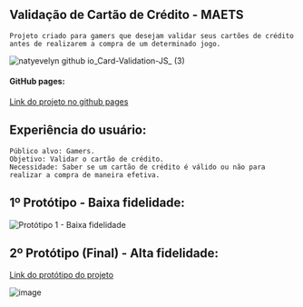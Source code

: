 ## Validação de Cartão de Crédito - MAETS

    Projeto criado para gamers que desejam validar seus cartões de crédito antes de realizarem a compra de um determinado jogo.

![natyevelyn github io_Card-Validation-JS_ (3)](https://user-images.githubusercontent.com/93155509/183518236-66e8cf3c-db9c-4edf-a5db-9fe0275b82c5.png)


#### GitHub pages: 
    
<a href="https://natyevelyn.github.io/Card-Validation-JS/" target="_blank">Link do projeto no github pages</a>

## Experiência do usuário:

    Público alvo: Gamers.
    Objetivo: Validar o cartão de crédito.
    Necessidade: Saber se um cartão de crédito é válido ou não para realizar a compra de maneira efetiva.
    
## 1º Protótipo - Baixa fidelidade:
    
 ![Protótipo 1 - Baixa fidelidade](https://user-images.githubusercontent.com/93155509/183155829-a0a05df1-24a1-43b8-818e-f208c13a4960.jpg)

## 2º Protótipo (Final) - Alta fidelidade:

<a href="https://www.figma.com/embed?embed_host=share&url=https%3A%2F%2Fwww.figma.com%2Ffile%2Frgr5XFNmATGCB7E7cTaRvs%2FUntitled%3Fnode-id%3D0%253A1">
  Link do protótipo do projeto
</a>

![image](https://user-images.githubusercontent.com/93155509/183523217-478d4859-4fad-43f1-a8b4-b3d955e41b0a.png)
